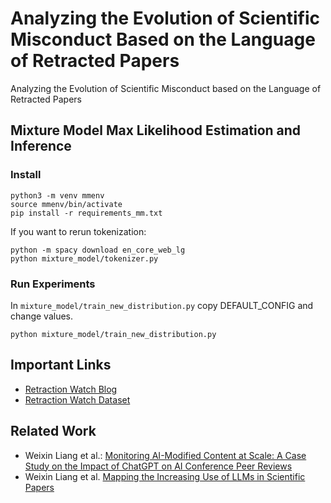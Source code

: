 # Analyzing the Evolution of Scientific Misconduct Based on the Language of Retracted Papers
Analyzing the Evolution of Scientific Misconduct based on the Language of Retracted Papers


## Mixture Model Max Likelihood Estimation and Inference

### Install
```
python3 -m venv mmenv
source mmenv/bin/activate
pip install -r requirements_mm.txt
```

If you want to rerun tokenization:
```
python -m spacy download en_core_web_lg
python mixture_model/tokenizer.py
```

### Run Experiments
In `mixture_model/train_new_distribution.py` copy DEFAULT_CONFIG and change values.
```
python mixture_model/train_new_distribution.py
``` 

## Important Links
- [Retraction Watch Blog](https://retractionwatch.com/)
- [Retraction Watch Dataset](https://gitlab.com/crossref/retraction-watch-data)

## Related Work
- Weixin Liang et al.: [Monitoring AI-Modified Content at Scale:
A Case Study on the Impact of ChatGPT on AI Conference Peer Reviews](https://arxiv.org/pdf/2403.07183)
- Weixin Liang et al. [Mapping the Increasing Use of LLMs in Scientific Papers](https://arxiv.org/pdf/2404.01268)